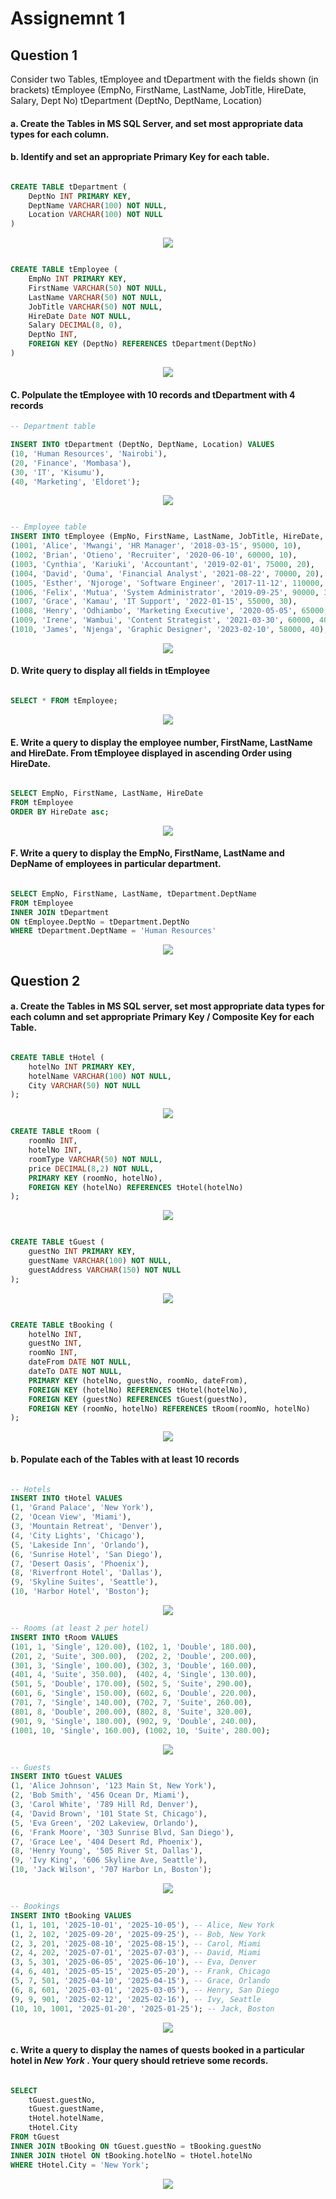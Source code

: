 # Assignemnt 1 

## Question 1

Consider two Tables, tEmployee and tDepartment with the fields shown (in brackets)
tEmployee (EmpNo, FirstName, LastName, JobTitle, HireDate, Salary, Dept No)
tDepartment (DeptNo, DeptName, Location)

#### a. Create the Tables in MS SQL Server, and set most __appropriate data types__ for each column.

#### b. Identify and set an appropriate **Primary Key** for each table.
```sql

CREATE TABLE tDepartment (
    DeptNo INT PRIMARY KEY,
    DeptName VARCHAR(100) NOT NULL,
    Location VARCHAR(100) NOT NULL
)

```
<div align='center'>
    <img src="./IMG/Screenshot 2025-10-08 172642.png">
</div>

```sql

CREATE TABLE tEmployee (
    EmpNo INT PRIMARY KEY,
    FirstName VARCHAR(50) NOT NULL,
    LastName VARCHAR(50) NOT NULL,
    JobTitle VARCHAR(50) NOT NULL,
    HireDate Date NOT NULL,
    Salary DECIMAL(8, 0),
    DeptNo INT, 
    FOREIGN KEY (DeptNo) REFERENCES tDepartment(DeptNo)
)


```
<div align='center'>
    <img src="./IMG/Screenshot 2025-10-08 172701.png">
</div>



#### C. Polpulate the tEmployee with 10 records and tDepartment with 4 records

```sql
-- Department table 

INSERT INTO tDepartment (DeptNo, DeptName, Location) VALUES
(10, 'Human Resources', 'Nairobi'),
(20, 'Finance', 'Mombasa'),
(30, 'IT', 'Kisumu'),
(40, 'Marketing', 'Eldoret');

```
<div align='center'>
    <img src="./IMG/Screenshot 2025-10-08 172826.png">
</div>


```sql

-- Employee table
INSERT INTO tEmployee (EmpNo, FirstName, LastName, JobTitle, HireDate, Salary, DeptNo) VALUES
(1001, 'Alice', 'Mwangi', 'HR Manager', '2018-03-15', 95000, 10),
(1002, 'Brian', 'Otieno', 'Recruiter', '2020-06-10', 60000, 10),
(1003, 'Cynthia', 'Kariuki', 'Accountant', '2019-02-01', 75000, 20),
(1004, 'David', 'Ouma', 'Financial Analyst', '2021-08-22', 70000, 20),
(1005, 'Esther', 'Njoroge', 'Software Engineer', '2017-11-12', 110000, 30),
(1006, 'Felix', 'Mutua', 'System Administrator', '2019-09-25', 90000, 30),
(1007, 'Grace', 'Kamau', 'IT Support', '2022-01-15', 55000, 30),
(1008, 'Henry', 'Odhiambo', 'Marketing Executive', '2020-05-05', 65000, 40),
(1009, 'Irene', 'Wambui', 'Content Strategist', '2021-03-30', 60000, 40),
(1010, 'James', 'Njenga', 'Graphic Designer', '2023-02-10', 58000, 40);


```

<div align='center'>
    <img src="./IMG/Screenshot 2025-10-08 172809.png">
</div>

#### D. Write query to display all fields in tEmployee
```sql

SELECT * FROM tEmployee;

```
<div align='center'>
    <img src="./IMG/Screenshot 2025-10-08 172940.png">
</div>


#### E. Write a query to display the employee number, FirstName, LastName and HireDate. From tEmployee displayed in ascending Order using HireDate.

```sql

SELECT EmpNo, FirstName, LastName, HireDate
FROM tEmployee
ORDER BY HireDate asc;

```
<div align='center'>
    <img src="./IMG/Screenshot 2025-10-08 173001.png">
</div>


#### F. Write a query to display the EmpNo, FirstName, LastName and DepName of employees in particular department.

```sql

SELECT EmpNo, FirstName, LastName, tDepartment.DeptName
FROM tEmployee
INNER JOIN tDepartment
ON tEmployee.DeptNo = tDepartment.DeptNo
WHERE tDepartment.DeptName = 'Human Resources'

```
<div align='center'>
    <img src="./IMG/Screenshot 2025-10-08 173025.png">
</div>






## Question 2
#### a. Create the Tables in  MS SQL server, set most appropriate data types for each column and set appropriate Primary Key / Composite Key for each Table.

```sql

CREATE TABLE tHotel (
    hotelNo INT PRIMARY KEY,
    hotelName VARCHAR(100) NOT NULL,
    City VARCHAR(50) NOT NULL
);

```

<div align='center'>
    <img src='./IMG/Screenshot 2025-10-08 191306.png'>
</div>

```sql
CREATE TABLE tRoom (
    roomNo INT,
    hotelNo INT,
    roomType VARCHAR(50) NOT NULL,
    price DECIMAL(8,2) NOT NULL,
    PRIMARY KEY (roomNo, hotelNo),
    FOREIGN KEY (hotelNo) REFERENCES tHotel(hotelNo)
);
```
<div align='center'>
    <img src='./IMG/Screenshot 2025-10-08 191531.png'>
</div>


```sql

CREATE TABLE tGuest (
    guestNo INT PRIMARY KEY,
    guestName VARCHAR(100) NOT NULL,
    guestAddress VARCHAR(150) NOT NULL
);
```

<div align='center'>
    <img src='./IMG/Screenshot 2025-10-08 191248.png'>
</div>

```sql

CREATE TABLE tBooking (
    hotelNo INT,
    guestNo INT,
    roomNo INT,
    dateFrom DATE NOT NULL,
    dateTo DATE NOT NULL,
    PRIMARY KEY (hotelNo, guestNo, roomNo, dateFrom),
    FOREIGN KEY (hotelNo) REFERENCES tHotel(hotelNo),
    FOREIGN KEY (guestNo) REFERENCES tGuest(guestNo),
    FOREIGN KEY (roomNo, hotelNo) REFERENCES tRoom(roomNo, hotelNo)
);

```

<div align='center'>
    <img src='./IMG/Screenshot 2025-10-08 191223.png'>
</div>

#### b. Populate each of the Tables with at least 10 records

```sql

-- Hotels
INSERT INTO tHotel VALUES
(1, 'Grand Palace', 'New York'),
(2, 'Ocean View', 'Miami'),
(3, 'Mountain Retreat', 'Denver'),
(4, 'City Lights', 'Chicago'),
(5, 'Lakeside Inn', 'Orlando'),
(6, 'Sunrise Hotel', 'San Diego'),
(7, 'Desert Oasis', 'Phoenix'),
(8, 'Riverfront Hotel', 'Dallas'),
(9, 'Skyline Suites', 'Seattle'),
(10, 'Harbor Hotel', 'Boston');
```

<div align='center'>
    <img src='./IMG/Screenshot 2025-10-08 191326.png'>
</div>

```sql
-- Rooms (at least 2 per hotel)
INSERT INTO tRoom VALUES
(101, 1, 'Single', 120.00), (102, 1, 'Double', 180.00),
(201, 2, 'Suite', 300.00),  (202, 2, 'Double', 200.00),
(301, 3, 'Single', 100.00), (302, 3, 'Double', 160.00),
(401, 4, 'Suite', 350.00),  (402, 4, 'Single', 130.00),
(501, 5, 'Double', 170.00), (502, 5, 'Suite', 290.00),
(601, 6, 'Single', 150.00), (602, 6, 'Double', 220.00),
(701, 7, 'Single', 140.00), (702, 7, 'Suite', 260.00),
(801, 8, 'Double', 200.00), (802, 8, 'Suite', 320.00),
(901, 9, 'Single', 180.00), (902, 9, 'Double', 240.00),
(1001, 10, 'Single', 160.00), (1002, 10, 'Suite', 280.00);
```

<div align='center'>
    <img src='./IMG/Screenshot 2025-10-08 191810.png'>
</div>

```sql
-- Guests
INSERT INTO tGuest VALUES
(1, 'Alice Johnson', '123 Main St, New York'),
(2, 'Bob Smith', '456 Ocean Dr, Miami'),
(3, 'Carol White', '789 Hill Rd, Denver'),
(4, 'David Brown', '101 State St, Chicago'),
(5, 'Eva Green', '202 Lakeview, Orlando'),
(6, 'Frank Moore', '303 Sunrise Blvd, San Diego'),
(7, 'Grace Lee', '404 Desert Rd, Phoenix'),
(8, 'Henry Young', '505 River St, Dallas'),
(9, 'Ivy King', '606 Skyline Ave, Seattle'),
(10, 'Jack Wilson', '707 Harbor Ln, Boston');
```

<div align='center'>
    <img src='./IMG/Screenshot 2025-10-08 191838.png'>
</div>

```sql
-- Bookings
INSERT INTO tBooking VALUES
(1, 1, 101, '2025-10-01', '2025-10-05'), -- Alice, New York
(1, 2, 102, '2025-09-20', '2025-09-25'), -- Bob, New York
(2, 3, 201, '2025-08-10', '2025-08-15'), -- Carol, Miami
(2, 4, 202, '2025-07-01', '2025-07-03'), -- David, Miami
(3, 5, 301, '2025-06-05', '2025-06-10'), -- Eva, Denver
(4, 6, 401, '2025-05-15', '2025-05-20'), -- Frank, Chicago
(5, 7, 501, '2025-04-10', '2025-04-15'), -- Grace, Orlando
(6, 8, 601, '2025-03-01', '2025-03-05'), -- Henry, San Diego
(9, 9, 901, '2025-02-12', '2025-02-16'), -- Ivy, Seattle
(10, 10, 1001, '2025-01-20', '2025-01-25'); -- Jack, Boston

```

<div align='center'>
    <img src='./IMG/Screenshot 2025-10-08 191158.png'>
</div>

#### c. Write a query to display the names of quests booked in a particular hotel in *New York* . Your query should retrieve some records.

```sql

SELECT 
    tGuest.guestNo, 
    tGuest.guestName, 
    tHotel.hotelName, 
    tHotel.City
FROM tGuest
INNER JOIN tBooking ON tGuest.guestNo = tBooking.guestNo
INNER JOIN tHotel ON tBooking.hotelNo = tHotel.hotelNo
WHERE tHotel.City = 'New York';

```

<div align='center'>
    <img src='./IMG/Screenshot 2025-10-08 192053.png'>
</div>